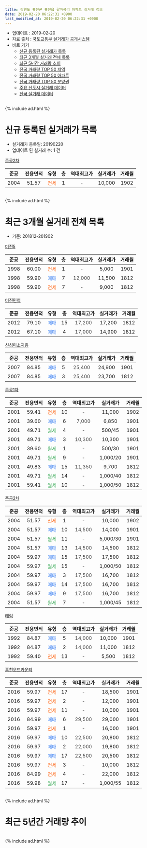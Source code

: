 ```yaml
---
title: 강원도 홍천군 홍천읍 갈마곡리 아파트 실거래 정보
date: 2019-02-20 06:22:31 +0900
last_modified_at: 2019-02-20 06:22:31 +0900
---
```


* 업데이트 : 2019-02-20
* 자료 출처 : [국토교통부 실거래가 공개시스템](http://rt.molit.go.kr)
* 바로 가기
    * [신규 등록된 실거래가 목록](#신규-등록된-실거래가-목록)
    * [최근 3개월 실거래 전체 목록](#최근-3개월-실거래-전체-목록)
    * [최근 5년간 거래량 추이](#최근-5년간-거래량-추이)
    * [전국 거래량 TOP 50 지역](https://inasie.github.io/apt-trade-info/최근-3개월-전국에서-가장-거래가-많이-발생한-지역)
    * [전국 거래량 TOP 50 아파트](https://inasie.github.io/apt-trade-info/최근-3개월-전국에서-가장-거래가-많이-발생한-아파트)
    * [전국 거래량 TOP 50 분양권](https://inasie.github.io/apt-trade-info/최근-3개월-전국에서-가장-거래가-많이-발생한-분양권)
    * [주요 신도시 실거래 데이터](https://inasie.github.io/apt-trade-info/주요-신도시)
    * [전국 실거래 데이터](https://inasie.github.io/apt-trade-info/전국)
<br>
{% include ad.html %}
<br>

# 신규 등록된 실거래가 목록
* 실거래가 등록일: 20190220
* 업데이트 된 실거래 수: 1 건


[주공2차](https://search.naver.com/search.naver?query=%EA%B0%95%EC%9B%90%EB%8F%84+%ED%99%8D%EC%B2%9C%EA%B5%B0+%ED%99%8D%EC%B2%9C%EC%9D%8D+%EA%B0%88%EB%A7%88%EA%B3%A1%EB%A6%AC+%EC%A3%BC%EA%B3%B52%EC%B0%A8)

|준공|전용면적|유형|층|역대최고가|실거래가|거래월|
|:---:|:---:|:---:|:---:|:---:|:---:|:---:|
|2004|51.57|<span style="color:#ff5a00">전세</span>|1|<span style="color:#444444">-</span>|10,000|1902|


<br>
{% include ad.html %}
<br>

# 최근 3개월 실거래 전체 목록
* 기준: 201812-201902


[미진5](https://search.naver.com/search.naver?query=%EA%B0%95%EC%9B%90%EB%8F%84+%ED%99%8D%EC%B2%9C%EA%B5%B0+%ED%99%8D%EC%B2%9C%EC%9D%8D+%EA%B0%88%EB%A7%88%EA%B3%A1%EB%A6%AC+%EB%AF%B8%EC%A7%845)

|준공|전용면적|유형|층|역대최고가|실거래가|거래월|
|:---:|:---:|:---:|:---:|:---:|:---:|:---:|
|1998|60.00|<span style="color:#ff5a00">전세</span>|1|<span style="color:#444444">-</span>|5,000|1901|
|1998|59.90|<span style="color:#4285f3">매매</span>|7|<span style="color:#444444">12,000</span>|11,500|1812|
|1998|59.90|<span style="color:#ff5a00">전세</span>|7|<span style="color:#444444">-</span>|9,000|1812|

[미진민영](https://search.naver.com/search.naver?query=%EA%B0%95%EC%9B%90%EB%8F%84+%ED%99%8D%EC%B2%9C%EA%B5%B0+%ED%99%8D%EC%B2%9C%EC%9D%8D+%EA%B0%88%EB%A7%88%EA%B3%A1%EB%A6%AC+%EB%AF%B8%EC%A7%84%EB%AF%BC%EC%98%81)

|준공|전용면적|유형|층|역대최고가|실거래가|거래월|
|:---:|:---:|:---:|:---:|:---:|:---:|:---:|
|2012|79.10|<span style="color:#4285f3">매매</span>|15|<span style="color:#444444">17,200</span>|17,200|1812|
|2012|67.10|<span style="color:#4285f3">매매</span>|4|<span style="color:#444444">17,000</span>|14,900|1812|

[신성미소지음](https://search.naver.com/search.naver?query=%EA%B0%95%EC%9B%90%EB%8F%84+%ED%99%8D%EC%B2%9C%EA%B5%B0+%ED%99%8D%EC%B2%9C%EC%9D%8D+%EA%B0%88%EB%A7%88%EA%B3%A1%EB%A6%AC+%EC%8B%A0%EC%84%B1%EB%AF%B8%EC%86%8C%EC%A7%80%EC%9D%8C)

|준공|전용면적|유형|층|역대최고가|실거래가|거래월|
|:---:|:---:|:---:|:---:|:---:|:---:|:---:|
|2007|84.85|<span style="color:#4285f3">매매</span>|5|<span style="color:#444444">25,400</span>|24,900|1901|
|2007|84.85|<span style="color:#4285f3">매매</span>|3|<span style="color:#444444">25,400</span>|23,700|1812|

[주공1차](https://search.naver.com/search.naver?query=%EA%B0%95%EC%9B%90%EB%8F%84+%ED%99%8D%EC%B2%9C%EA%B5%B0+%ED%99%8D%EC%B2%9C%EC%9D%8D+%EA%B0%88%EB%A7%88%EA%B3%A1%EB%A6%AC+%EC%A3%BC%EA%B3%B51%EC%B0%A8)

|준공|전용면적|유형|층|역대최고가|실거래가|거래월|
|:---:|:---:|:---:|:---:|:---:|:---:|:---:|
|2001|59.41|<span style="color:#ff5a00">전세</span>|10|<span style="color:#444444">-</span>|11,000|1902|
|2001|39.60|<span style="color:#4285f3">매매</span>|6|<span style="color:#444444">7,000</span>|6,850|1901|
|2001|49.71|<span style="color:#34a853">월세</span>|4|<span style="color:#444444">-</span>|500/45|1901|
|2001|49.71|<span style="color:#4285f3">매매</span>|3|<span style="color:#444444">10,300</span>|10,300|1901|
|2001|39.60|<span style="color:#34a853">월세</span>|1|<span style="color:#444444">-</span>|500/30|1901|
|2001|49.71|<span style="color:#34a853">월세</span>|9|<span style="color:#444444">-</span>|1,000/20|1901|
|2001|49.83|<span style="color:#4285f3">매매</span>|15|<span style="color:#444444">11,350</span>|9,700|1812|
|2001|49.71|<span style="color:#34a853">월세</span>|14|<span style="color:#444444">-</span>|1,000/40|1812|
|2001|59.41|<span style="color:#34a853">월세</span>|10|<span style="color:#444444">-</span>|1,000/50|1812|

[주공2차](https://search.naver.com/search.naver?query=%EA%B0%95%EC%9B%90%EB%8F%84+%ED%99%8D%EC%B2%9C%EA%B5%B0+%ED%99%8D%EC%B2%9C%EC%9D%8D+%EA%B0%88%EB%A7%88%EA%B3%A1%EB%A6%AC+%EC%A3%BC%EA%B3%B52%EC%B0%A8)

|준공|전용면적|유형|층|역대최고가|실거래가|거래월|
|:---:|:---:|:---:|:---:|:---:|:---:|:---:|
|2004|51.57|<span style="color:#ff5a00">전세</span>|1|<span style="color:#444444">-</span>|10,000|1902|
|2004|51.57|<span style="color:#4285f3">매매</span>|10|<span style="color:#444444">14,500</span>|14,000|1901|
|2004|51.57|<span style="color:#34a853">월세</span>|11|<span style="color:#444444">-</span>|5,000/30|1901|
|2004|51.57|<span style="color:#4285f3">매매</span>|13|<span style="color:#444444">14,500</span>|14,500|1812|
|2004|59.97|<span style="color:#4285f3">매매</span>|15|<span style="color:#444444">17,500</span>|17,500|1812|
|2004|59.97|<span style="color:#34a853">월세</span>|15|<span style="color:#444444">-</span>|1,000/50|1812|
|2004|59.97|<span style="color:#4285f3">매매</span>|3|<span style="color:#444444">17,500</span>|16,700|1812|
|2004|59.97|<span style="color:#4285f3">매매</span>|14|<span style="color:#444444">17,500</span>|16,700|1812|
|2004|59.97|<span style="color:#4285f3">매매</span>|9|<span style="color:#444444">17,500</span>|16,700|1812|
|2004|51.57|<span style="color:#34a853">월세</span>|7|<span style="color:#444444">-</span>|1,000/45|1812|

[태림](https://search.naver.com/search.naver?query=%EA%B0%95%EC%9B%90%EB%8F%84+%ED%99%8D%EC%B2%9C%EA%B5%B0+%ED%99%8D%EC%B2%9C%EC%9D%8D+%EA%B0%88%EB%A7%88%EA%B3%A1%EB%A6%AC+%ED%83%9C%EB%A6%BC)

|준공|전용면적|유형|층|역대최고가|실거래가|거래월|
|:---:|:---:|:---:|:---:|:---:|:---:|:---:|
|1992|84.87|<span style="color:#4285f3">매매</span>|5|<span style="color:#444444">14,000</span>|10,000|1901|
|1992|84.87|<span style="color:#4285f3">매매</span>|2|<span style="color:#444444">14,000</span>|11,000|1812|
|1992|59.40|<span style="color:#ff5a00">전세</span>|13|<span style="color:#444444">-</span>|5,500|1812|

[홍천오드카운티](https://search.naver.com/search.naver?query=%EA%B0%95%EC%9B%90%EB%8F%84+%ED%99%8D%EC%B2%9C%EA%B5%B0+%ED%99%8D%EC%B2%9C%EC%9D%8D+%EA%B0%88%EB%A7%88%EA%B3%A1%EB%A6%AC+%ED%99%8D%EC%B2%9C%EC%98%A4%EB%93%9C%EC%B9%B4%EC%9A%B4%ED%8B%B0)

|준공|전용면적|유형|층|역대최고가|실거래가|거래월|
|:---:|:---:|:---:|:---:|:---:|:---:|:---:|
|2016|59.97|<span style="color:#ff5a00">전세</span>|17|<span style="color:#444444">-</span>|18,500|1901|
|2016|59.97|<span style="color:#ff5a00">전세</span>|2|<span style="color:#444444">-</span>|12,000|1901|
|2016|59.97|<span style="color:#ff5a00">전세</span>|11|<span style="color:#444444">-</span>|10,000|1901|
|2016|84.99|<span style="color:#4285f3">매매</span>|6|<span style="color:#444444">29,500</span>|29,000|1901|
|2016|59.97|<span style="color:#ff5a00">전세</span>|1|<span style="color:#444444">-</span>|16,000|1901|
|2016|59.97|<span style="color:#4285f3">매매</span>|10|<span style="color:#444444">22,500</span>|20,800|1812|
|2016|59.97|<span style="color:#4285f3">매매</span>|2|<span style="color:#444444">22,000</span>|19,800|1812|
|2016|59.97|<span style="color:#4285f3">매매</span>|17|<span style="color:#444444">22,500</span>|20,500|1812|
|2016|59.97|<span style="color:#ff5a00">전세</span>|3|<span style="color:#444444">-</span>|10,000|1812|
|2016|84.99|<span style="color:#ff5a00">전세</span>|4|<span style="color:#444444">-</span>|22,000|1812|
|2016|59.98|<span style="color:#34a853">월세</span>|17|<span style="color:#444444">-</span>|1,000/55|1812|


<br>
{% include ad.html %}
<br>

# 최근 5년간 거래량 추이


<div style="width:100%;">
    <canvas id="deal_progress" height="200"></canvas>
</div>

<script>
new Chart(document.getElementById("deal_progress"), {
    type: 'line',
    data: {
        labels: ['201402','201403','201404','201405','201406','201407','201408','201409','201410','201411','201412','201501','201502','201503','201504','201505','201506','201507','201508','201509','201510','201511','201512','201601','201602','201603','201604','201605','201606','201607','201608','201609','201610','201611','201612','201701','201702','201703','201704','201705','201706','201707','201708','201709','201710','201711','201712','201801','201802','201803','201804','201805','201806','201807','201808','201809','201810','201811','201812','201901','201902'],
        datasets: [{
            label: '매매',
            pointRadius: 1,
            data: [18, 19, 19, 9, 17, 17, 7, 12, 13, 14, 11, 13, 11, 27, 12, 14, 11, 18, 13, 13, 17, 10, 12, 9, 10, 14, 14, 9, 6, 6, 6, 25, 25, 16, 18, 11, 18, 10, 22, 7, 15, 6, 12, 10, 11, 13, 10, 16, 10, 10, 12, 13, 10, 8, 15, 10, 13, 16, 14, 6, 0],
            borderColor: "rgba(255, 201, 14, 1)",
            backgroundColor: "rgba(255, 201, 14, 0.5)",
            fill: false,
            lineTension: 0
        },{
            label: '전월세',
            pointRadius: 1,
            data: [10, 9, 7, 9, 9, 9, 4, 8, 4, 7, 5, 5, 10, 5, 10, 8, 5, 7, 7, 4, 13, 6, 6, 4, 9, 6, 7, 7, 6, 4, 12, 11, 17, 22, 13, 15, 14, 11, 12, 11, 9, 13, 11, 10, 13, 10, 7, 8, 5, 5, 5, 10, 14, 10, 11, 4, 11, 12, 9, 9, 2],
            borderColor: "rgba(0, 141, 185, 1)",
            backgroundColor: "rgba(0, 141, 185, 0.5)",
            fill: false,
            lineTension: 0
        }
        ]
    },
    options: {
        responsive: true,
        title: {
            display: false
        },
        tooltips: {
            mode: 'index',
            intersect: false
        },
        hover: {
            mode: 'nearest',
            intersect: true
        },
        scales: {
            xAxes: [{
                display: true,
                scaleLabel: {
                    display: true,
                    labelString: '년/월'
                }
            }],
            yAxes: [{
                display: true,
                ticks: {
                    suggestedMin: 0,
                },
                scaleLabel: {
                    display: true,
                    labelString: '실거래 수'
                }
            }]
        }
    }
});

</script>


<br>
{% include ad.html %}
<br>

